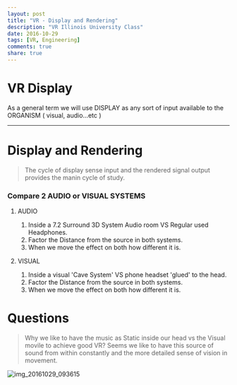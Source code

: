 ```yaml
---
layout: post
title: "VR - Display and Rendering"
description: "VR Illinois University Class"
date: 2016-10-29
tags: [VR, Engineering]
comments: true
share: true
---
```

# VR Display

As a general term we will use DISPLAY as any sort of input available to the ORGANISM ( visual, audio...etc )

---
# Display and Rendering

> The cycle of display sense input and the rendered signal output provides the manin cycle of study.

### Compare 2 AUDIO or VISUAL SYSTEMS

1. AUDIO
   1. Inside a 7.2 Surround 3D System Audio room VS Regular used Headphones. 
   2. Factor the Distance from the source in both systems.
   3. When we move the effect on both how different it is.
   
2. VISUAL
   1. Inside a visual 'Cave System' VS phone headset 'glued' to the head.
   2. Factor the Distance from the source in both systems.
   3. When we move the effect on both how different it is.
   
 # Questions

> Why we like to have the music as Static inside our head vs the Visual movile to achieve good VR?
> Seems we like to have this source of sound from within constantly and the more detailed sense of vision in movement.
   
![img_20161029_093615](https://cloud.githubusercontent.com/assets/17754060/19830032/b8ce0bca-9dbd-11e6-86f2-2d208196f2c9.jpg)
